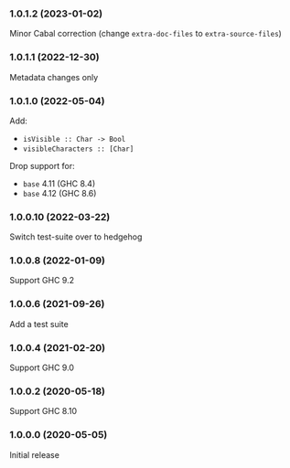 ### 1.0.1.2 (2023-01-02)

Minor Cabal correction (change `extra-doc-files` to `extra-source-files`)

### 1.0.1.1 (2022-12-30)

Metadata changes only

### 1.0.1.0 (2022-05-04)

Add:
  - `isVisible :: Char -> Bool`
  - `visibleCharacters :: [Char]`

Drop support for:
  - `base` 4.11 (GHC 8.4)
  - `base` 4.12 (GHC 8.6)

### 1.0.0.10 (2022-03-22)

Switch test-suite over to hedgehog

### 1.0.0.8 (2022-01-09)

Support GHC 9.2

### 1.0.0.6 (2021-09-26)

Add a test suite

### 1.0.0.4 (2021-02-20)

Support GHC 9.0

### 1.0.0.2 (2020-05-18)

Support GHC 8.10

### 1.0.0.0 (2020-05-05)

Initial release
